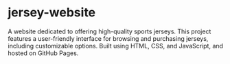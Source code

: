 # jersey-website
A website dedicated to offering high-quality sports jerseys. This project features a user-friendly interface for browsing and purchasing jerseys, including customizable options. Built using HTML, CSS, and JavaScript, and hosted on GitHub Pages.
